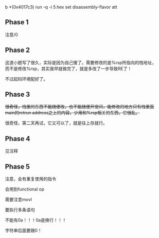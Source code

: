 b *(0x4017c3)
run -q -i 5.hex
set disassembly-flavor att

## Phase 1

注意/0

## Phase 2

这道小题写了很久，实际是因为自己傻了。需要修改的是%rsp所指向的栈地址，而不是修改%rsp，其实我早就做完了，就是多改了一步导致RE了！

不过起码环境配好了。

## Phase 3

~~很奇怪，栈里的东西不能随便改，也不能随便开空间，能修改的地方只有栈里面main的retrun address之上的内容。少用和%rsp相关的东西，它很乱。~~

很奇怪，第二天再试，它又可以了，就是往上存就行。

## Phase 4

见注释

## Phase 5

注意，会有重复使用的指令

会用到functional op

需要注意movl

要执行多条语句

不能有0a！！！0a是换行！！！

字符串后面要跟0！
